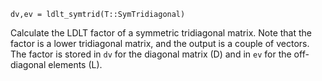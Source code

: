 ```
dv,ev = ldlt_symtrid(T::SymTridiagonal)
```

Calculate the LDLT factor of a symmetric tridiagonal matrix. Note that the factor is a lower tridiagonal matrix, and the output is a couple of vectors. The factor is stored in `dv` for the diagonal matrix (D) and in `ev` for the off-diagonal elements (L).
